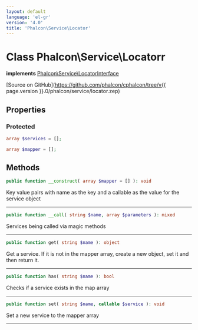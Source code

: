 ```yaml
---
layout: default
language: 'el-gr'
version: '4.0'
title: 'Phalcon\Service\Locator'
---
```

# Class **Phalcon\Service\Locatorr**

**implements** [Phalcon\Service\LocatorInterface](Phalcon_Service_LocatorInterface)

[Source on GitHub](https://github.com/phalcon/cphalcon/tree/v{{ page.version }}.0/phalcon/service/locator.zep)

## Properties

### Protected

```php
array $services = [];

array $mapper = [];
```

## Methods

```php
public function __construct( array $mapper = [] ): void
```

Key value pairs with name as the key and a callable as the value for the service object

* * *

```php
public function __call( string $name, array $parameters ): mixed
```

Services being called via magic methods

* * *

```php
public function get( string $name ): object
```

Get a service. If it is not in the mapper array, create a new object, set it and then return it.

* * *

```php
public function has( string $name ): bool
```

Checks if a service exists in the map array

* * *

```php
public function set( string $name, callable $service ): void
```

Set a new service to the mapper array

* * *